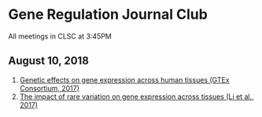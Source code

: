 # Gene Regulation Journal Club
All meetings in CLSC at 3:45PM

## August 10, 2018 
1. [Genetic effects on gene expression across human tissues (GTEx Consortium, 2017)](https://www.nature.com/articles/nature24277)
2. [The impact of rare variation on gene expression across tissues (Li et al., 2017)](https://www.nature.com/articles/nature24267)
